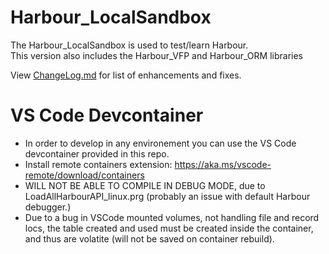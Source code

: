 # Harbour_LocalSandbox
The Harbour_LocalSandbox is used to test/learn Harbour.   
This version also includes the Harbour_VFP and Harbour_ORM libraries

View [ChangeLog.md](ChangeLog.md) for list of enhancements and fixes.

# VS Code Devcontainer
- In order to develop in any environement you can use the VS Code devcontainer provided in this repo.   
- Install remote containers extension: https://aka.ms/vscode-remote/download/containers   
- WILL NOT BE ABLE TO COMPILE IN DEBUG MODE, due to LoadAllHarbourAPI_linux.prg (probably an issue with default Harbour debugger.)   
- Due to a bug in VSCode mounted volumes, not handling file and record locs, the table created and used must be created inside the container, and thus are volatite (will not be saved on container rebuild).
